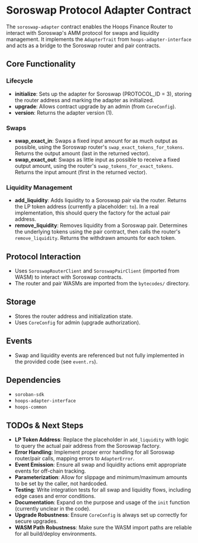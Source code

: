 # Soroswap Protocol Adapter Contract

The `soroswap-adapter` contract enables the Hoops Finance Router to interact with Soroswap's AMM protocol for swaps and liquidity management. It implements the `AdapterTrait` from `hoops-adapter-interface` and acts as a bridge to the Soroswap router and pair contracts.

## Core Functionality

### Lifecycle
- **initialize**: Sets up the adapter for Soroswap (PROTOCOL_ID = 3), storing the router address and marking the adapter as initialized.
- **upgrade**: Allows contract upgrade by an admin (from `CoreConfig`).
- **version**: Returns the adapter version (1).

### Swaps
- **swap_exact_in**: Swaps a fixed input amount for as much output as possible, using the Soroswap router's `swap_exact_tokens_for_tokens`. Returns the output amount (last in the returned vector).
- **swap_exact_out**: Swaps as little input as possible to receive a fixed output amount, using the router's `swap_tokens_for_exact_tokens`. Returns the input amount (first in the returned vector).

### Liquidity Management
- **add_liquidity**: Adds liquidity to a Soroswap pair via the router. Returns the LP token address (currently a placeholder: `to`). In a real implementation, this should query the factory for the actual pair address.
- **remove_liquidity**: Removes liquidity from a Soroswap pair. Determines the underlying tokens using the pair contract, then calls the router's `remove_liquidity`. Returns the withdrawn amounts for each token.

## Protocol Interaction
- Uses `SoroswapRouterClient` and `SoroswapPairClient` (imported from WASM) to interact with Soroswap contracts.
- The router and pair WASMs are imported from the `bytecodes/` directory.

## Storage
- Stores the router address and initialization state.
- Uses `CoreConfig` for admin (upgrade authorization).

## Events
- Swap and liquidity events are referenced but not fully implemented in the provided code (see `event.rs`).

## Dependencies
- `soroban-sdk`
- `hoops-adapter-interface`
- `hoops-common`

## TODOs & Next Steps
- **LP Token Address**: Replace the placeholder in `add_liquidity` with logic to query the actual pair address from the Soroswap factory.
- **Error Handling**: Implement proper error handling for all Soroswap router/pair calls, mapping errors to `AdapterError`.
- **Event Emission**: Ensure all swap and liquidity actions emit appropriate events for off-chain tracking.
- **Parameterization**: Allow for slippage and minimum/maximum amounts to be set by the caller, not hardcoded.
- **Testing**: Write integration tests for all swap and liquidity flows, including edge cases and error conditions.
- **Documentation**: Expand on the purpose and usage of the `init` function (currently unclear in the code).
- **Upgrade Robustness**: Ensure `CoreConfig` is always set up correctly for secure upgrades.
- **WASM Path Robustness**: Make sure the WASM import paths are reliable for all build/deploy environments.
